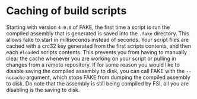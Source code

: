 # Caching of build scripts

Starting with version `4.0.0` of FAKE, the first time a script is run the
compiled assembly that is generated is saved into the `.fake` directory. This
allows fake to start in milliseconds instead of seconds. Your script files are
cached with a crc32 key generated from the first scripts contents, and then each
`#load`ed scripts contents. This prevents you from having to manually clear the
cache whenever you are working on your script or pulling in changes from a
remote repository. If for some reason you would like to disable saving the
compiled assembly to disk, you can call FAKE with the `--nocache` argument,
which stops FAKE from dumping the compiled assembly to disk. Do note that the
assembly is still being compiled by FSI, all you are disabling is the saving
to disk.
